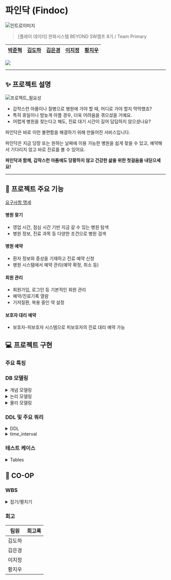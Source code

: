 # 파인닥 (Findoc)

![인트로이미지](https://github.com/beyond-sw-camp/be08-1st-primary-findoc/assets/28796063/ac7970ba-df03-4250-b755-364d25dc31ac)

> [플레이 데이터] 한화시스템 BEYOND SW캠프 8기 / Team Primary
  
|[박준혁](https://github.com/monet2155) | [김도하](https://github.com/esueng) | [김은경](https://github.com/kuk329) | [이지정](https://github.com/leejijung) | [황지우](https://github.com/jbr1tr) |
|------------------------------------------|--------------------------------------|------------------------------------------|-----------------------------------|-------------------------------------|

<!-- 기술 스택 (아이콘) -->
<img src="https://img.shields.io/badge/mariaDB-003545?style=for-the-badge&logo=mariaDB&logoColor=white">


<!-- 🎬[Demo 시연영상](https://www.youtube.com/watch?v=dhMrKTwNI8U&lc=UgzCJR3WxkvsckRyyO94AaABAg&ab_channel=%EB%94%B0%EB%9D%BC%ED%95%98%EB%A9%B4%EC%84%9C%EB%B0%B0%EC%9A%B0%EB%8A%94IT)   
📃[프로젝트 회고록](블로그주소)
-->

----------

## ✨ 프로젝트 설명

![프로젝트_필요성](https://github.com/beyond-sw-camp/be08-1st-primary-findoc/assets/28796063/099759b4-0509-4d3e-bd20-49a8f6b8cacb)

- 갑작스런 아픔이나 질병으로 병원에 가야 할 때, 어디로 가야 할지 막막했죠?
- 특히 휴일이나 밤늦게 아플 경우, 더욱 어려움을 겪으셨을 거예요.
- 어렵게 병원을 찾는다고 해도, 진료 대기 시간이 길어 답답하지 않으셨나요?

파인닥은 바로 이런 불편함을 해결하기 위해 만들어진 서비스입니다.

파인닥은 지금 당장 또는 원하는 날짜에 이용 가능한 병원을 쉽게 찾을 수 있고, 예약해서 기다리지 않고 바로 진료를 볼 수 있어요.

**파인닥과 함께, 갑작스런 아픔에도 당황하지 않고 건강한 삶을 위한 첫걸음을 내딛으세요!**

----------

## 🐧 프로젝트 주요 기능
[요구사항 명세](https://docs.google.com/spreadsheets/d/1-901JV0erwZaMJBfVRsbWhYAnOgtMyhiOb7uzIzZk0g/edit#gid=0)

#### 병원 찾기
- 영업 시간, 점심 시간 기반 지금 갈 수 있는 병원 탐색
- 병원 정보, 진료 과목 등 다양한 조건으로 병원 검색
#### 병원 예약
- 환자 정보와 증상을 기재하고 진료 예약 신청
- 병원 시스템에서 예약 관리(예약 확정, 취소 등)
#### 회원 관리
- 회원가입, 로그인 등 기본적인 회원 관리
- 예약/진료기록 열람
- 기저질환, 복용 중인 약 설정
#### 보호자 대리 예약
- 보호자-피보호자 시스템으로 피보호자의 진료 대리 예약 가능

## 💻 프로젝트 구현
<!-- 구동 움짤 -->
### 주요 특징

### DB 모델링
<details>
  <summary> <span class="summary-header">개념 모델링</span></summary>

  ![erd_gn](https://github.com/beyond-sw-camp/be08-1st-primary-findoc/assets/96649881/edbb8c5c-306c-4dd6-978a-e0291d34e5a2)

</details>
<details>
  <summary> <span class="summary-header">논리 모델링</span></summary>

  ![ERD_logical_findoc](https://github.com/beyond-sw-camp/be08-1st-primary-findoc/assets/96649881/2e084a49-68a6-4191-96d7-06a3a5583527)

</details>
<details>
  <summary> <span class="summary-header">물리 모델링</span></summary>

  ![ERD_physical_findoc](https://github.com/beyond-sw-camp/be08-1st-primary-findoc/assets/96649881/d4f78a01-21e8-408e-8340-bde06e37b678)

</details>

  
### DDL 및 주요 쿼리

<details>
	<summary> DDL</summary>
	<pre><code>
-- 유저 (user) 테이블 생성
CREATE TABLE `user` (
	`no_user`	INT	NOT NULL,
	`password_user`	VARCHAR	NOT NULL,
	`name_user`	VARCHAR	NOT NULL,
	`age_user`	INT	NOT NULL,
	`address_user`	VARCHAR	NULL,
	`call_user`	VARCHAR	NULL,
	`enrolldate_user`	DATE	NULL,
	`onactive_user`	BOOLEAN	NOT NULL	DEFAULT FALSE,
	`underlying_user`	VARCHAR	NULL,
	`medicine_user`	VARCHAR	NULL,
	`id_user`	VARCHAR	NOT NULL
);

-- 병원 (hospital) 테이블 생성
CREATE TABLE `hospital` (
	`no_hospital`	INT	NOT NULL,
	`password_hospital`	VARCHAR	NOT NULL,
	`name_hospital`	VARCHAR	NOT NULL,
	`call_hospital`	VARCHAR	NULL,
	`room_hospital`	VARCHAR	NULL,
	`id_hospital`	VARCHAR	NOT NULL
);

-- 예약 (appointment) 테이블 생성
CREATE TABLE `appointment` (
	`no_appointment`	INT	NOT NULL,
	`date_appointment`	DATE	NOT NULL,
	`time_appointment`	DATE	NOT NULL,
	`status_appointment`	VARCHAR	NOT NULL,
	`no_hospital`	INT	NOT NULL,
	`no_user`	INT	NOT NULL
);

-- 진료기록(log_treatment) 테이블 생성
CREATE TABLE `log_treatment` (
	`no_care`	INT	NOT NULL,
	`date_appointment`	DATE	NOT NULL,
	`symptom_appointment`	VARCHAR	NOT NULL,
	`diagnosis_appointment`	VARCHAR	NULL,
	`treatment_appointment`	VARCHAR	NULL,
	`id_doctor`	INT	NOT NULL,
	`no_hospital`	INT	NOT NULL,
	`no_user`	INT	NOT NULL
);

-- 의사 (doctor) 테이블 생성
CREATE TABLE `doctor` (
	`no_doctor`	INT	NOT NULL,
	`no_hospital`	INT	NOT NULL
);

-- 근무시간 (worktime_doctor) 테이블 생성
CREATE TABLE `worktime_doctor` (
	`starttime_worktime`	DATE	NOT NULL,
	`endtime_worktime`	DATE	NOT NULL,
	`no_doctor`	INT	NOT NULL
);

--  보호자 (guardians) 테이블 생성
CREATE TABLE `guardians` (
	`no_user`	INT	NOT NULL,
	`relationship_guardians`	VARCHAR	NULL,
	`allowed_guardians`	TINYINT	NOT NULL	DEFAULT 0
);

-- 진료과 (spec) 테이블 생성
CREATE TABLE `spec` (
	`spec`	VARCHAR	NULL,
	`no_doctor`	INT	NOT NULL,
	`no_care`	INT	NOT NULL
);

-- 병원시설 (facilities_hospital) 테이블 생성
CREATE TABLE `facilities_hospital` (
	`facilities`	VARCHAR	NULL,
	`no_hospital`	INT	NOT NULL
);

-- 병원장비 (equipment_hospital) 테이블 생성
CREATE TABLE `equipment_hospital` (
	`equipment`	VARCHAR	NULL,
	`no_hospital`	INT	NOT NULL
);

-- 병원위치정보 (location_hospital) 테이블 생성
CREATE TABLE `location_hospital` (
	`address`	VARCHAR	NOT NULL,
	`latitude`	VARCHAR	NOT NULL,
	`longitude`	VARCHAR	NOT NULL,
	`no_hospital`	INT	NOT NULL
);

-- 공지사항 (notice) 테이블 생성
CREATE TABLE `notice` (
	`no_hospital`	INT	NOT NULL,
	`date_notice`	DATE	NOT NULL,
	`body_notice`	VARCHAR	NOT NULL
);

ALTER TABLE `user` ADD CONSTRAINT `PK_USER` PRIMARY KEY (
	`no_user`
);

ALTER TABLE `hospital` ADD CONSTRAINT `PK_HOSPITAL` PRIMARY KEY (
	`no_hospital`
);

ALTER TABLE `appointment` ADD CONSTRAINT `PK_APPOINTMENT` PRIMARY KEY (
	`no_appointment`
);

ALTER TABLE `log_treatment` ADD CONSTRAINT `PK_LOG_TREATMENT` PRIMARY KEY (
	`no_care`
);

ALTER TABLE `doctor` ADD CONSTRAINT `PK_DOCTOR` PRIMARY KEY (
	`no_doctor`
);

ALTER TABLE `guardians` ADD CONSTRAINT `PK_GUARDIANS` PRIMARY KEY (
	`no_user`
);

ALTER TABLE `guardians` ADD CONSTRAINT `FK_user_TO_guardians_1` FOREIGN KEY (
	`no_user`
)
REFERENCES `user` (
	`no_user`
);</code></pre>
</details>
<details>
    <summary> time_interval</summary>
      <p align="center">
      <img src="https://github.com/beyond-sw-camp/be08-1st-primary-findoc/assets/96649881/0910f3fc-4b46-4968-b307-1809f2039b99" alt="Description of first image" width="300"/>
      <img src="https://github.com/beyond-sw-camp/be08-1st-primary-findoc/assets/96649881/ccaed4d3-bcc1-403a-aa5b-266084773362" alt="Description of second image" width="300"/>
    </p>
	<pre><code>
-- 일주일간의 시간들 담을 테이블
CREATE OR REPLACE TABLE time_interval (
    half_hour DATETIME,
    onactive ENUM('active', 'deactive'),
    doctor_no INT,
    FOREIGN KEY (doctor_no) REFERENCES doctor(doctor_no)
);
'''
금일부터 일주일간의 시간들 생성 프로시저
(오늘 이전은 삭제 오늘로부터 일주일 중 없는 시간이 있다면 생성,
이미 테이블에 있는 시간에 대해서는 변동없음)
'''

DELIMITER $$

CREATE OR REPLACE PROCEDURE loopwhile()
BEGIN
    DECLARE start_datetime DATETIME;
    DECLARE end_datetime DATETIME;
    DECLARE current_datetime DATETIME;

    -- 시작과 종료 시간 설정
    SET start_datetime = DATE(NOW());  -- 오늘 자정
    SET end_datetime = DATE_ADD(start_datetime, INTERVAL 7 DAY);  -- 일주일 후

    -- 오늘 이전의 데이터 삭제
    DELETE FROM time_interval WHERE half_hour < start_datetime;

    -- 의사별 일주일 간 30분 간격 데이터 삽입
    WHILE start_datetime < end_datetime DO
	INSERT INTO time_interval (half_hour, onactive, doctor_no)
	SELECT start_datetime, 'deactive', doctor_no
	FROM doctor
	WHERE NOT EXISTS (
	    SELECT 1 FROM time_interval
	    WHERE half_hour = start_datetime AND doctor_no = doctor.doctor_no
	);

	-- 다음 30분 간격 설정
	SET start_datetime = DATE_ADD(start_datetime, INTERVAL 30 MINUTE);
    END WHILE;
END$$

DELIMITER ;

-- 일주일 시간 업데이트 프로시저 실행
CALL loopwhile();

-- 근무시간 테이블 생성
CREATE TABLE worktime (
    doctor_no INT,
    start_worktime DATETIME,
    end_worktime DATETIME,
    FOREIGN KEY (doctor_no) REFERENCES doctor(doctor_no)
);

DELIMITER $$

-- 근무시간표가 업데이트 될 때 해당 사이 시간 active 로 변경
CREATE TRIGGER activate_time_intervals
AFTER INSERT ON worktime
FOR EACH ROW
BEGIN
    -- time_interval 테이블의 onactive 상태를 'active'로 업데이트
    UPDATE time_interval
    SET onactive = 'active'
    WHERE doctor_no = NEW.doctor_no
      AND half_hour >= NEW.start_worktime
      AND half_hour <= NEW.end_worktime;
END$$

DELIMITER ;

-- 특정 의사의 특정 시간에 대해서 activate 하는 쿼리 ( deactive도 문제 없음 )
UPDATE time_interval
SET onactive = 'active'
WHERE doctor_no = 1
  AND half_hour = '2024-05-01 08:00:00';
  
-- worktime 테스트 케이스 삽입
INSERT INTO worktime (doctor_no, start_worktime, end_worktime) VALUES
(1, '2024-06-02 08:00:00', '2024-06-02 09:30:00');

-- time_interval 테이블 업데이트 확인
SELECT *
FROM time_interval
WHERE doctor_no=1;</code></pre>
  </details>

### 테스트 케이스
<details>
  <summary>Tables</summary>

	<details>
		<summary> User Table </summary>
	  
			| user_id     | user_pwd     | user_name     | user_birthdate | user_addr         | user_phone   | user_disease   | user_medicine  |
			|-------------|--------------|---------------|----------------|-------------------|--------------|----------------|----------------|
			| john_doe    | password123  | John Doe      | 1985-02-15     | 1234 Broadway St  | 01012345678  | Asthma         | Ventolin       |
			| jane_smith  | password123  | Jane Smith    | 1990-08-25     | 2345 Maple Ave    | 01098765432  | Diabetes       | Metformin      |
			| susan_lee   | password789  | Susan Lee     | 1975-05-22     | 7890 Elm St       | 0105556677   | Hypertension   | Lisinopril     |
			| mike_brown  | mike1234     | Mike Brown    | 1988-11-16     | 4567 Pine St      | 0108765432   | None           | NULL           |
			| lisa_ray    | lisa9876     | Lisa Ray      | 1992-03-30     | 321 Oak St        | 0102345678   | Allergies      | Cetirizine     |
			| alex_gray   | alexpass     | Alex Gray     | 1983-09-12     | 1579 River Rd     | 0105647382   | None           | NULL           |
			| emma_white  | emma1234     | Emma White    | 1995-07-20     | 2020 Sunset Blvd  | 0104321567   | Eczema         | Hydrocortisone |
			| noah_wilson | noahpass     | Noah Wilson   | 1980-01-05     | 450 Mountain View | 0109876543   | Anxiety        | Zoloft         |
			| olivia_harris | oliviah123 | Olivia Harris | 1992-11-10     | 789 East Dr       | 0106667778   | Asthma         | Ventolin       |
			| james_lopez | jamesl456    | James Lopez   | 1979-08-23     | 321 West St       | 0102223334   | Diabetes       | Insulin        |
	
	</details>
	<details>
		<summary> Guardian Table</summary>
	  
			| guard_no | ward_no | guard_relationship | guard_allowed |
			|----------|---------|--------------------|---------------|
			| 1        | 2       | Parent             | completed     |
			| 2        | 3       | Sibling            | completed     |
			| 1        | 4       | Child              | waiting       |
			| 4        | 5       | Parent             | completed     |
			| 6        | 7       | Spouse             | completed     |
			| 8        | 9       | Child              | waiting       |
	
	</details>
	<details>
		<summary>Hospital Table</summary>
	  
			| hosp_id    | hosp_pwd    | hosp_name                 | hosp_phone |
			|------------|-------------|---------------------------|------------|
			| bestcare   | hosp1234    | Best Care Medical Center  | 021234567  |
			| cityhealth | citypass    | City Health Clinic        | 023456789  |
			| medicore   | secure1234  | MediCore Facility         | 024567890  |
			| greenmed   | green2023   | Green Medical Services    | 027891011  |
			| bluestar   | blue1234    | Blue Star Hospital        | 028765432  |
	</details>
	
	<details>
		<summary> Location Table </summary>
	
			| loc_addr            | loc_lat | loc_long  | hosp_no |
			|---------------------|---------|-----------|---------|
			| 6789 Hospital Rd    | 37.7749 | -122.4194 | 1       |
			| 123 Health Blvd     | 40.7128 | -74.0060  | 2       |
			| 456 Clinic Rd       | 34.0522 | -118.2437 | 3       |
			| 500 Clinic Center Dr| 39.9042 | -75.1698  | 4       |
			| 1200 Health Park    | 33.6844 | -117.8265 | 5       |
	
	</details>
	
	<details>
		<summary> Notice Table</summary>
	
			| notice_datetime | notice_body                        | hosp_no |
			|-----------------|------------------------------------|---------|
			| NOW()           | Please wear a mask.                | 1       |
			| NOW()           | Flu shots available.               | 2       |
			| NOW()           | New COVID-19 guidelines updated.   | 3       |
			| NOW()           | Annual health checkup discount event.| 4    |
			| NOW()           | COVID-19 vaccination available.    | 5       |
	
	</details>
	
	<details>
		<summary>Facility Table</summary>
	
			| facility_name       | hosp_no |
			|---------------------|---------|
			| Emergency Room      | 1       |
			| Intensive Care Unit | 2       |
			| Pediatrics Wing     | 3       |
			| Maternity Ward      | 4       |
			| Oncology Center     | 5       |
	
	  
	</details>
	
	<details>
		<summary>Equipment Table</summary>
	  
			| equipment_name | hosp_no |
			|----------------|---------|
			| MRI Scanner    | 1       |
			| Ultrasound     | 2       |
			| X-Ray Machine  | 3       |
			| CT Scanner     | 4       |
			| ECG Machine    | 5       |
	
	</details>
	<details>
		<summary>Department Table</summary>
	
			| dept_id | dept_name   |
			|---------|-------------|
			| cardio  | Cardiology  |
			| gynae   | Gynecology  |
			| ortho   | Orthopedics |
	
	</details>
	<details>
		<summary>Doctor Table</summary>
	
			| hosp_no | doctor_name       | doctor_gender |
			|---------|-------------------|---------------|
			| 1       | Dr. Alice Johnson | F             |
			| 2       | Dr. Emily White   | F             |
			| 3       | Dr. Robert Green  | M             |
			| 4       | Dr. Charlotte Johnson | F         |
			| 5       | Dr. Henry Martinez| M             |
	
	</details>
	<details>
		<summary>Doctor Departmentw Table</summary>
	
			| doctor_no | dept_id | docdept_room |
			|-----------|---------|--------------|
			| 1         | cardio  | 101A         |
			| 2         | gynae   | 202B         |
			| 3         | ortho   | 303C         |
			| 4         | gynae   | 403D         |
			| 5         | ortho   | 505E         |
	
	</details>
	<details>
		<summary>Worktime Table</summary>  
	
			| worktime_start       | worktime_end         | doctor_no |
			|----------------------|----------------------|-----------|
			| 2023-01-01 08:00:00  | 2023-01-01 16:00:00  | 1         |
			| 2023-01-02 09:00:00  | 2023-01-02 17:00:00  | 2         |
			| 2023-01-03 10:00:00  | 2023-01-03 18:00:00  | 3         |
			| 2023-01-04 08:00:00  | 2023-01-04 14:00:00  | 4         |
			| 2023-01-05 12:00:00  | 2023-01-05 18:00:00  | 5         |
	
	</details>
	<details>
		<summary>Appointment Table</summary>
	
			| appt_date            | appt_symptom      | user_no | hosp_no | doctor_no |
			|----------------------|-------------------|---------|---------|-----------|
			| 2023-12-15 10:00:00  | Cough and fever   | 1       | 1       | 1         |
			| 2023-12-20 11:00:00  | Headache          | 2       | 2       | 2         |
			| 2023-12-21 12:00:00  | Broken leg        | 3       | 3       | 3         |
			| 2023-12-22 14:00:00  | Regular checkup   | 4       | 4       | 4         |
			| 2023-12-23 15:00:00  | Chemotherapy session | 5   | 5       | 5         |
	
	</details>
	<details>
		<summary>Medical Record Table</summary>
	
			| record_diagnosis | record_treatment    | appt_no |
			|------------------|---------------------|---------|
			| Flu              | Rest and medication | 1       |
			| Migraine         | Prescribed pain relief | 2     |
			| Leg fracture     | Surgery required    | 3       |
			| General checkup  | All clear           | 4       |
			| Cancer treatment | Chemotherapy        | 5       |
	
	</details>
	<details>
		<summary>Rejection Table</summary>
	
			| rejection_result                  | appt_no |
			|-----------------------------------|---------|
			| Doctor unavailable on requested date | 1     |
			| Unavailable for requested time    | 2       |
			| Doctor on leave                   | 3       |
	</details>
</details>


## 👫 CO-OP

### WBS
<details>
  <summary>접기/펼치기
    
  </summary>
  https://docs.google.com/spreadsheets/d/1hpVTMaa_74JfIQDtYtLpZEWX7O0yWWgvPrazUaNrMxc/edit#gid=1835326347
  
  ![wbs](https://github.com/beyond-sw-camp/be08-1st-primary-findoc/assets/96649881/6ed5b4dd-06af-4889-93bd-82d9ee2614ea)

</details>

### 회고
|팀원|회고록|
|-----|-----|
|김도하|    |
|김은경|    |
|이지정|    |
|황지우|    |
